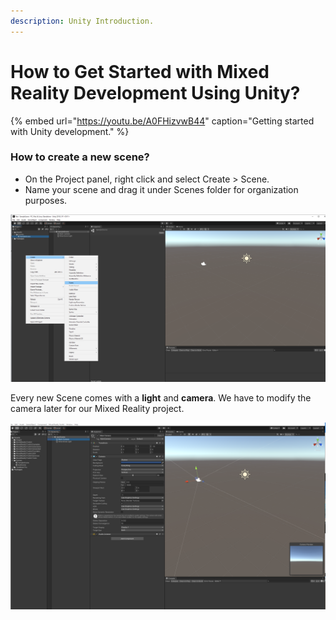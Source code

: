 ```yaml
---
description: Unity Introduction.
---
```


# How to Get Started with Mixed Reality Development Using Unity?

{% embed url="https://youtu.be/A0FHizvwB44" caption="Getting started with Unity development." %}

### How to create a new scene?

* On the Project panel, right click and select Create &gt; Scene.
* Name your scene and drag it under Scenes folder for  organization purposes.

![Creating a new Unity Scene.](../../../.gitbook/assets/newscene.png)

Every new Scene comes with a **light** and **camera**. We have to modify the camera later for our Mixed Reality project.

![New scene camera.](../../../.gitbook/assets/newscenecamera.png)


